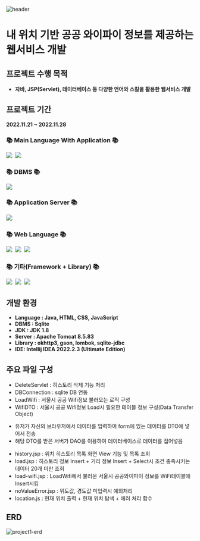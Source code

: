 
![header](https://capsule-render.vercel.app/api?type=waving&color=auto&height=300&section=header&text=Open-Wifi%20Project&fontSize=60)

<h1>내 위치 기반 공공 와이파이 정보를 제공하는 웹서비스 개발</h1>

## 프로젝트 수행 목적 ##
* **자바, JSP(Servlet), 데이터베이스 등 다양한 언어와 스킬을 활용한 웹서비스 개발**

## 프로젝트 기간 ##
**2022.11.21 ~ 2022.11.28**

<h3>📚 Main Language With Application 📚</h3>
<p>
  <img src="https://img.shields.io/badge/Java-3366FF?style=flat-square&logo=Java&logoColor=white"/></a>&nbsp
  <img src="https://img.shields.io/badge/JSP-FF5200?style=flat-square&logo=JSP&logoColor=white"/></a>&nbsp
</p>

<h3>📚 DBMS 📚</h3>
  <img src="https://img.shields.io/badge/Sqlite-003B57?style=flat-square&logo=Sqlite&logoColor=white"/></a>
<p>

<h3>📚 Application Server 📚</h3>
<p>
  <img src="https://img.shields.io/badge/Apache Tomcat 8.5-FBDC75?style=flat-square&logo=Apache Tomcat&logoColor=black"/></a>&nbsp
</p>

<h3>📚 Web Language 📚</h3>
<p>
  <img src="https://img.shields.io/badge/HTML5-FF0000?style=flat-square&logo=HTML5&logoColor=white"/></a>&nbsp
  <img src="https://img.shields.io/badge/CSS-0066FF?style=flat-square&logo=css3&logoColor=white"/></a>&nbsp
  <img src="https://img.shields.io/badge/Javascript-FFFF33?style=flat-square&logo=javascript&logoColor=white"/></a>
</p>

<h3>📚 기타(Framework + Library) 📚</h3>
<p>
  <img src="https://img.shields.io/badge/JSON-000000?style=flat-square&logo=JSON&logoColor=white"/></a>&nbsp
  <img src="https://img.shields.io/badge/JQuery-0769AD?style=flat-square&logo=Jquery&logoColor=white"/></a>&nbsp
  <img src="https://img.shields.io/badge/bootstrap-7952B3?style=flat-square&logo=bootstrap&logoColor=white"/></a>&nbsp
</p>

## 개발 환경 ##
* **Language : Java, HTML, CSS, JavaScript**
* **DBMS : Sqlite**
* **JDK : JDK 1.8**
* **Server : Apache Tomcat 8.5.83**
* **Library : okhttp3, gson, lombok, sqlite-jdbc**
* **IDE: Intellij IDEA 2022.2.3 (Ultimate Edition)**

## 주요 파일 구성 ##
* DeleteServlet : 히스토리 삭제 기능 처리
* DBConnection : sqlite DB 연동
* LoadWifi : 서울시 공공 Wifi정보 불러오는 로직 구성
* WifiDTO : 서울시 공공 Wifi정보 Load시 필요한 테이블 정보 구성(Data Transfer Object)
- 유저가 자신의 브라우저에서 데이터를 입력하여 form에 있는 데이터를 DTO에 넣어서 전송
- 해당 DTO를 받은 서버가 DAO를 이용하여 데이터베이스로 데이터를 집어넣음
* history.jsp : 위치 히스토리 목록 화면 View 기능 및 목록 조회
* load.jsp : 히스토리 정보 Insert + 거리 정보 Insert + Select시 조건 충족시키는 데이터 20개 미만 조회
* load-wifi.jsp : LoadWifi에서 불러온 서울시 공공와이파이 정보를 WiFi테이블에 Insert시킴
* noValueError.jsp : 위도값, 경도값 미입력시 예외처리
* location.js : 현재 위치 출력 + 현재 위치 탐색 + 에러 처리 함수

## ERD ##
![project1-erd](https://user-images.githubusercontent.com/110509654/204237094-61fe947d-7954-4da9-a9da-a74f87baf7b5.PNG)




